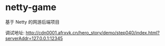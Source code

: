 # netty-game
基于 Netty 的网游后端项目

调试地址: http://cdn0001.afrxvk.cn/hero_story/demo/step040/index.html?serverAddr=127.0.0.1:12345
